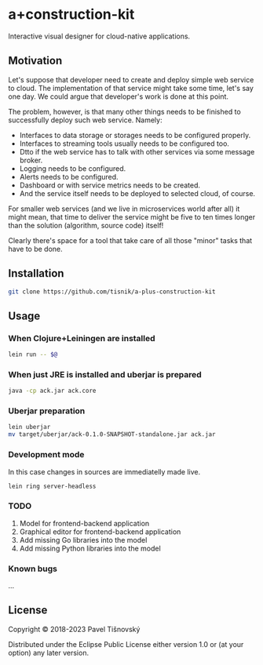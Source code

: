 # a+construction-kit

Interactive visual designer for cloud-native applications.

## Motivation

Let's suppose that developer need to create and deploy simple web service to
cloud. The implementation of that service might take some time, let's say one
day. We could argue that developer's work is done at this point.

The problem, however, is that many other things needs to be finished to
successfully deploy such web service. Namely:

- Interfaces to data storage or storages needs to be configured properly.
- Interfaces to streaming tools usually needs to be configured too.
- Dtto if the web service has to talk with other services via some message broker.
- Logging needs to be configured.
- Alerts needs to be configured.
- Dashboard or with service metrics needs to be created.
- And the service itself needs to be deployed to selected cloud, of course.

For smaller web services (and we live in microservices world after all) it
might mean, that time to deliver the service might be five to ten times longer
than the solution (algorithm, source code) itself!

Clearly there's space for a tool that take care of all those "minor" tasks that
have to be done.



## Installation

```bash
git clone https://github.com/tisnik/a-plus-construction-kit
```

## Usage

### When Clojure+Leiningen are installed

```bash
lein run -- $@
```

### When just JRE is installed and uberjar is prepared

```bash
java -cp ack.jar ack.core
```

### Uberjar preparation

```bash
lein uberjar
mv target/uberjar/ack-0.1.0-SNAPSHOT-standalone.jar ack.jar
```

### Development mode

In this case changes in sources are immediatelly made live.

```bash
lein ring server-headless
```



### TODO

1. Model for frontend-backend application
1. Graphical editor for frontend-backend application
1. Add missing Go libraries into the model
1. Add missing Python libraries into the model


### Known bugs

...


## License

Copyright © 2018-2023 Pavel Tišnovský

Distributed under the Eclipse Public License either version 1.0 or (at
your option) any later version.
